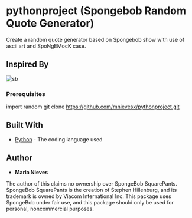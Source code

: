 # pythonproject (Spongebob Random Quote Generator)

Create a random quote generator based on Spongebob show with use of ascii art and SpoNgEMocK case.

## Inspired By

![sb](https://user-images.githubusercontent.com/66223914/157932504-e2945f50-6c55-4a32-aad5-f9544382ccaa.jpg)

### Prerequisites

import random 
git clone https://github.com/mnievesx/pythonproject.git

## Built With

* [Python](https://www.python.org/) - The coding language used

## Author

* **Maria Nieves** 

The author of this claims no ownership over SpongeBob SquarePants. SpongeBob SquarePants is the creation of Stephen Hillenburg, and its trademark is owned by Viacom International Inc. This package uses SpongeBob under fair use, and this package should only be used for personal, noncommercial purposes.
